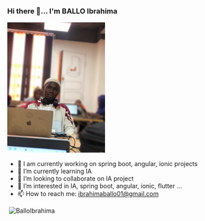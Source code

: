 ### Hi there 👋... I'm BALLO Ibrahima
<!-- ![Profil](moi.png "Ibrahima BALLO") -->
<img src="moi.png"  height="300"  alt="Ibrahima BALLO" />

- 🔭 I am currently working on spring boot, angular, ionic projects
- 🌱 I’m currently learning IA
- 👯 I’m looking to collaborate on IA project
- 👀 I’m interested in IA, spring boot, angular, ionic, flutter ...
- 📫 How to reach me: ibrahimaballo01@gmail.com

<p>&nbsp;<img align="center" src="https://github-readme-stats.vercel.app/api?username=BalloIbrahima&show_icons=true&locale=en" alt="BalloIbrahima" /></p>
<!--
**BalloIbrahima/BalloIbrahima** is a ✨ _special_ ✨ repository because its `README.md` (this file) appears on your GitHub profile.

Here are some ideas to get you started:

- 🔭 I’m currently working on ...
- 🌱 I’m currently learning ...
- 👯 I’m looking to collaborate on ...
- 🤔 I’m looking for help with ...
- 💬 Ask me about ...
- 📫 How to reach me: ...
- 😄 Pronouns: ...
- ⚡ Fun fact: ...
-->
